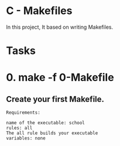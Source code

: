 # C - Makefiles

In this project, It based on  writing Makefiles.
<h1>Tasks</h1>

# 0. make -f 0-Makefile
   ## Create your first Makefile.

    Requirements:
    
    name of the executable: school
    rules: all
    The all rule builds your executable
    variables: none

